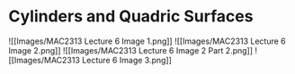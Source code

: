 $$
\newcommand{\ihat}{\hat{i}}
\newcommand{\jhat}{\hat{j}}
\newcommand{\khat}{\hat{k}}
\newcommand{\vmat}[1]{\begin{vmatrix}#1\end{vmatrix}}
\newcommand{\bmat}[1]{\begin{bmatrix}#1\end{bmatrix}}
\newcommand{\smallmag}[1]{\mid#1\mid}
\newcommand{\mag}[1]{\left\|#1\right\|}
\newcommand{\dot}[2]{#1 \cdot #2}
\newcommand{\cross}[2]{#1 \times #2}
\newcommand{\vcoords}[1]{\langle#1\rangle}
\newcommand{\wrap}[1]{\begin{equation}\begin{split}#1\end{split}\end{equation}}
\newcommand{\abs}[1]{\vert #1 \vert}
\newcommand{\nullvec}{\vec 0}
\newcommand{\add}[2]{#1 + #2}
\newcommand{\pwrap}[1]{\left(#1\right)}
$$
# Cylinders and Quadric Surfaces


![[Images/MAC2313 Lecture 6 Image 1.png]]
![[Images/MAC2313 Lecture 6 Image 2.png]]
![[Images/MAC2313 Lecture 6 Image 2 Part 2.png]]
![[Images/MAC2313 Lecture 6 Image 3.png]]